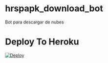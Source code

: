 # hrspapk_download_bot
Bot para descargar de nubes 
# Deploy To Heroku

[![Deploy](https://www.herokucdn.com/deploy/button.svg)](https://heroku.com/deploy?template=https://github.com/Obysoftt/tg-tioanime-search-url-bot/tree/main)


